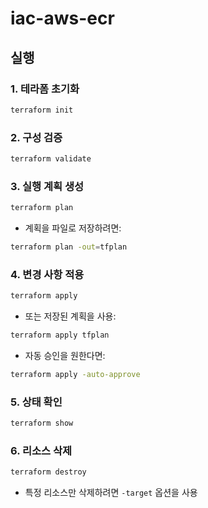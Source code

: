 # iac-aws-ecr

## 실행 
### 1. 테라폼 초기화 
```bash
terraform init
```

### 2. 구성 검증 
```bash
terraform validate
```

### 3. 실행 계획 생성 
```bash
terraform plan
```

- 계획을 파일로 저장하려면:
```bash
terraform plan -out=tfplan
```

### 4. 변경 사항 적용 
```bash
terraform apply
```

- 또는 저장된 계획을 사용:
```bash
terraform apply tfplan
```

- 자동 승인을 원한다면:
```bash
terraform apply -auto-approve
```

### 5. 상태 확인
```bash
terraform show
```

### 6. 리소스 삭제 
```bash
terraform destroy
```
- 특정 리소스만 삭제하려면 `-target` 옵션을 사용

